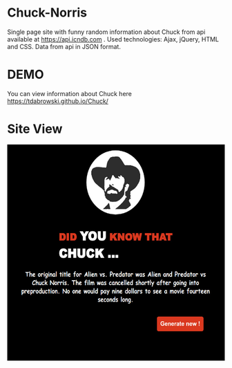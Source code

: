 # Chuck-Norris
Single page site with funny random information about Chuck from api available at https://api.icndb.com .
Used technologies: Ajax, jQuery, HTML and CSS. Data from api in JSON format.

# DEMO
You can view information about Chuck here https://tdabrowski.github.io/Chuck/

# Site View
<img alt="chuck" src="images/chuck.jpg" width="600" height="500">
